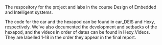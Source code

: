 The respository for the project and labs in the course Design of Embedded and Intelligent systems. 

The code for the car and the hexapod can be found in car_DEIS and Hexy, respectively. We've also documented the development and setbacks of the hexapod, and the videos in order of dates can be found in Hexy_Videos. 
They are labelled 1-18 in the order they appear in the final report. 
